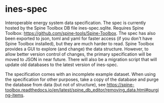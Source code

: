 # ines-spec
Interoperable energy system data specification. The spec is currently hosted by the Spine Toolbox DB file ines-spec.sqlite. Requires Spine Toolbox: https://github.com/spine-tools/Spine-Toolbox. The spec has also been exported to json, toml and yaml for faster access (if you don't have Spine Toolbox installed), but they are much harder to read. Spine Toolbox provides a GUI to explore (and change) the data structure. However, to allow better version control of changes, the primary specification will be moved to JSON in near future. There will also be a migration script that will update old databases to the latest version of ines-spec.

The specification comes with an incomplete example dataset. When using the specification for other purposes, take a copy of the database and purge the database from data (but not of structure), see https://spine-toolbox.readthedocs.io/en/latest/spine_db_editor/removing_data.html#purging-items.
